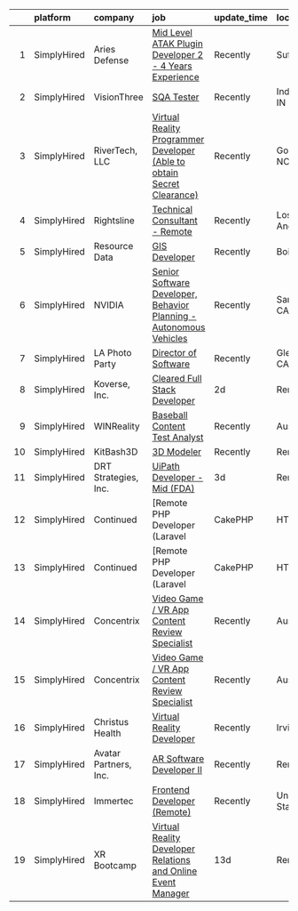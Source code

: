 

|    | platform    | company               | job                                                                                                                                                                                              | update_time   | location         |
|---:|:------------|:----------------------|:-------------------------------------------------------------------------------------------------------------------------------------------------------------------------------------------------|:--------------|:-----------------|
|  1 | SimplyHired | Aries Defense         | [Mid Level ATAK Plugin Developer 2 - 4 Years Experience](https://www.simplyhired.com/job/iMmm-afq7OyCqU2oCKglSTuL8LTL9FF2S9FGOUJZ26ZGJQMhheI4kg?q=virtual+reality+developer)                     | Recently      | Suffolk, VA      |
|  2 | SimplyHired | VisionThree           | [SQA Tester](https://www.simplyhired.com/job/3Be6BGtEp2uX7hjxtBDOaykJdd2ZxQkdEmyku46RZZWx-Rz9FR5asw?q=virtual+reality+developer)                                                                 | Recently      | Indianapolis, IN |
|  3 | SimplyHired | RiverTech, LLC        | [Virtual Reality Programmer Developer (Able to obtain Secret Clearance)](https://www.simplyhired.com/job/1liDVS_PdAcH3vT2RVFtgvs5A2mHorF76Volj62vd3Fv_sUu2Uxtrg?q=virtual+reality+developer)     | Recently      | Goldsboro, NC    |
|  4 | SimplyHired | Rightsline            | [Technical Consultant - Remote](https://www.simplyhired.com/job/O1YEjbT-OffG_BwZZLDDR_MXR4qqjlBM_OSXUD7ABebGyUjYRzDpOg?q=virtual+reality+developer)                                              | Recently      | Los Angeles, CA  |
|  5 | SimplyHired | Resource Data         | [GIS Developer](https://www.simplyhired.com/job/J19f15zgGSlr0aJ-ElV9nAD8BHlfc15TFKWeMcng8jTyDZ0XKXtJog?q=virtual+reality+developer)                                                              | Recently      | Boise, ID        |
|  6 | SimplyHired | NVIDIA                | [Senior Software Developer, Behavior Planning - Autonomous Vehicles](https://www.simplyhired.com/job/cJU_51UZObEXvIv4_nAkeon5MOtB3pbe4TU1CZdhIWUV4WhP2ZY0xQ?q=virtual+reality+developer)         | Recently      | Santa Clara, CA  |
|  7 | SimplyHired | LA Photo Party        | [Director of Software](https://www.simplyhired.com/job/5VX_3D2yTSz4OOS3OLYOiOg2AsK4CH6LtS-nSKVqDex-TK0qndSRxg?q=virtual+reality+developer)                                                       | Recently      | Glendale, CA     |
|  8 | SimplyHired | Koverse, Inc.         | [Cleared Full Stack Developer](https://www.simplyhired.com/job/4XusgcEzWZmff4F3TlYBDpJvEH6OtVEcCp0zDGz5NAkaQ1KPQMYUBg?q=virtual+reality+developer)                                               | 2d            | Remote           |
|  9 | SimplyHired | WINReality            | [Baseball Content Test Analyst](https://www.simplyhired.com/job/A7h3iYP37AXyil9UegAAYDuJsmMfRIj9uo12SES9dc1HpRn9Ebgwrg?q=virtual+reality+developer)                                              | Recently      | Austin, TX       |
| 10 | SimplyHired | KitBash3D             | [3D Modeler](https://www.simplyhired.com/job/T7vGx6bgUcObfKlQFruTM3NS2V9A0GfGJdKfkf32zg22KTG4uyc46w?q=virtual+reality+developer)                                                                 | Recently      | Remote           |
| 11 | SimplyHired | DRT Strategies, Inc.  | [UiPath Developer - Mid (FDA)](https://www.simplyhired.com/job/9Wr92iSVyjEiTH_KMH9RxzWSBKO1eTnAnA1gHpoa6d5HGZ2axTbLiw?q=virtual+reality+developer)                                               | 3d            | Remote           |
| 12 | SimplyHired | Continued             | [Remote PHP Developer (Laravel | CakePHP | HTML5 | JS | Vue | Nuxt | SASS )](https://www.simplyhired.com/job/Qb8Wx6T75WmQYDcy_6WXIOtxRMYBoWPCJ2UMqmukGVo3WQ3wTB_2WQ?q=virtual+reality+developer) | 3d            | Remote           |
| 13 | SimplyHired | Continued             | [Remote PHP Developer (Laravel | CakePHP | HTML5 | JS | Vue | Nuxt | SASS )](https://www.simplyhired.com/job/Qb8Wx6T75WmQYDcy_6WXIOtxRMYBoWPCJ2UMqmukGVo3WQ3wTB_2WQ?q=virtual+reality+developer) | 3d            | Remote           |
| 14 | SimplyHired | Concentrix            | [Video Game / VR App Content Review Specialist](https://www.simplyhired.com/job/CdL3PRnfwbjayrmEp8360T3kYdWmwBn85UxJpP97tqyLLB3ntvd7zw?q=virtual+reality+developer)                              | Recently      | Austin, TX       |
| 15 | SimplyHired | Concentrix            | [Video Game / VR App Content Review Specialist](https://www.simplyhired.com/job/CdL3PRnfwbjayrmEp8360T3kYdWmwBn85UxJpP97tqyLLB3ntvd7zw?q=virtual+reality+developer)                              | Recently      | Austin, TX       |
| 16 | SimplyHired | Christus Health       | [Virtual Reality Developer](https://www.simplyhired.com/job/fLB0mk1N7l1qpAe36CKZ30IyNzYG5tNwTNVsdcdSs1NseXUvnm0QYg?q=virtual+reality+developer)                                                  | Recently      | Irving, TX       |
| 17 | SimplyHired | Avatar Partners, Inc. | [AR Software Developer II](https://www.simplyhired.com/job/UeNDfsvrvGKqJT2_CcRkXhDQimk6kBmqp97LV9GSoNPJsJtnaRbEsA?q=virtual+reality+developer)                                                   | Recently      | Remote           |
| 18 | SimplyHired | Immertec              | [Frontend Developer (Remote)](https://www.simplyhired.com/job/YT5UPGaMqmLFVW6Bf-7Gadd_T3HkDeiPjXQ8dzI_fh5FEsy8cMrj5A?q=virtual+reality+developer)                                                | Recently      | United States    |
| 19 | SimplyHired | XR Bootcamp           | [Virtual Reality Developer Relations and Online Event Manager](https://www.simplyhired.com/job/9UAhaqv7v0ElBFJnCxXkFBirmc-I9dvEJQ_nkQcAGdNSjeunyj2n9Q?q=virtual+reality+developer)               | 13d           | Remote           |